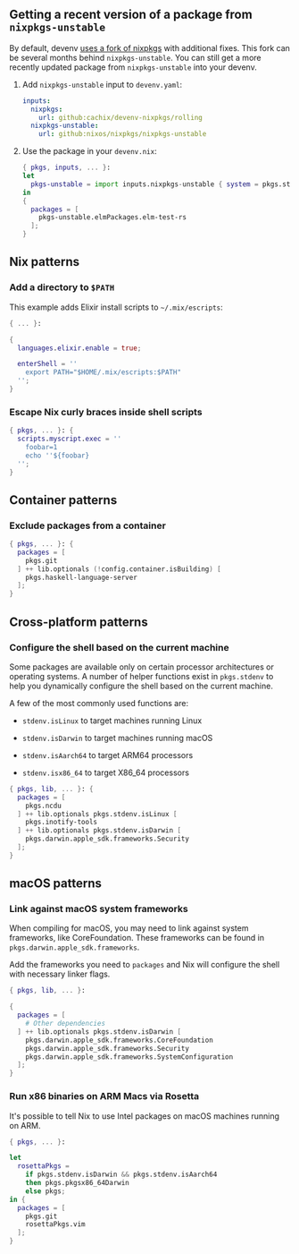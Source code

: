 ## Getting a recent version of a package from `nixpkgs-unstable`

By default, devenv [uses a fork of nixpkgs](https://devenv.sh/blog/2024/03/20/devenv-10-rewrite-in-rust/#devenv-nixpkgs) with additional fixes. This fork can be several months behind `nixpkgs-unstable`. You can still get a more recently updated package from `nixpkgs-unstable` into your devenv.

1. Add `nixpkgs-unstable` input to `devenv.yaml`:

   ```yaml
   inputs:
     nixpkgs:
       url: github:cachix/devenv-nixpkgs/rolling
     nixpkgs-unstable:
       url: github:nixos/nixpkgs/nixpkgs-unstable
   ```

2. Use the package in your `devenv.nix`:

   ```nix
   { pkgs, inputs, ... }:
   let
     pkgs-unstable = import inputs.nixpkgs-unstable { system = pkgs.stdenv.system; };
   in
   {
     packages = [
       pkgs-unstable.elmPackages.elm-test-rs
     ];
   }
   ```

## Nix patterns

### Add a directory to `$PATH`

This example adds Elixir install scripts to `~/.mix/escripts`:

```nix
{ ... }:

{
  languages.elixir.enable = true;

  enterShell = ''
    export PATH="$HOME/.mix/escripts:$PATH"
  '';
}
```

### Escape Nix curly braces inside shell scripts

```nix
{ pkgs, ... }: {
  scripts.myscript.exec = ''
    foobar=1
    echo ''${foobar}
  '';
}
```


## Container patterns

### Exclude packages from a container

```nix
{ pkgs, ... }: {
  packages = [
    pkgs.git
  ] ++ lib.optionals (!config.container.isBuilding) [
    pkgs.haskell-language-server
  ];
}
```


## Cross-platform patterns

### Configure the shell based on the current machine

Some packages are available only on certain processor architectures or operating systems.
A number of helper functions exist in `pkgs.stdenv` to help you dynamically configure the shell based on the current machine.

A few of the most commonly used functions are:

- `stdenv.isLinux` to target machines running Linux
- `stdenv.isDarwin` to target machines running macOS

- `stdenv.isAarch64` to target ARM64 processors
- `stdenv.isx86_64` to target X86_64 processors

```nix
{ pkgs, lib, ... }: {
  packages = [
    pkgs.ncdu
  ] ++ lib.optionals pkgs.stdenv.isLinux [
    pkgs.inotify-tools
  ] ++ lib.optionals pkgs.stdenv.isDarwin [
    pkgs.darwin.apple_sdk.frameworks.Security
  ];
}
```


## macOS patterns

### Link against macOS system frameworks

When compiling for macOS, you may need to link against system frameworks, like CoreFoundation.
These frameworks can be found in `pkgs.darwin.apple_sdk.frameworks`.

Add the frameworks you need to `packages` and Nix will configure the shell with necessary linker flags.

```nix
{ pkgs, lib, ... }:

{
  packages = [
    # Other dependencies
  ] ++ lib.optionals pkgs.stdenv.isDarwin [
    pkgs.darwin.apple_sdk.frameworks.CoreFoundation
    pkgs.darwin.apple_sdk.frameworks.Security
    pkgs.darwin.apple_sdk.frameworks.SystemConfiguration
  ];
}
```

### Run x86 binaries on ARM Macs via Rosetta

It's possible to tell Nix to use Intel packages on macOS machines running on ARM.

```nix
{ pkgs, ... }:

let
  rosettaPkgs =
    if pkgs.stdenv.isDarwin && pkgs.stdenv.isAarch64
    then pkgs.pkgsx86_64Darwin
    else pkgs;
in {
  packages = [
    pkgs.git
    rosettaPkgs.vim
  ];
}
```
